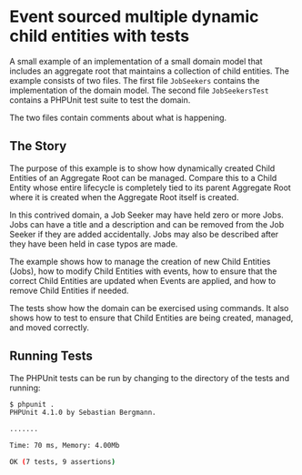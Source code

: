 Event sourced multiple dynamic child entities with tests
========================================================

A small example of an implementation of a small domain model that includes an
aggregate root that maintains a collection of child entities. The example
consists of two files. The first file `JobSeekers` contains the implementation
of the domain model. The second file `JobSeekersTest` contains a PHPUnit test
suite to test the domain.

The two files contain comments about what is happening.


The Story
---------

The purpose of this example is to show how dynamically created Child Entities of
an Aggregate Root can be managed. Compare this to a Child Entity whose entire
lifecycle is completely tied to its parent Aggregate Root where it is created
when the Aggregate Root itself is created.

In this contrived domain, a Job Seeker may have held zero or more Jobs. Jobs
can have a title and a description and can be removed from the Job Seeker if
they are added accidentally. Jobs may also be described after they have been
held in case typos are made.

The example shows how to manage the creation of new Child Entities (Jobs), how
to modify Child Entities with events, how to ensure that the correct Child
Entities are updated when Events are applied, and how to remove Child Entities
if needed.

The tests show how the domain can be exercised using commands. It also shows
how to test to ensure that Child Entities are being created, managed, and
moved correctly.


Running Tests
-------------

The PHPUnit tests can be run by changing to the directory of the tests and running:

```bash
$ phpunit .
PHPUnit 4.1.0 by Sebastian Bergmann.

.......

Time: 70 ms, Memory: 4.00Mb

OK (7 tests, 9 assertions)
```
